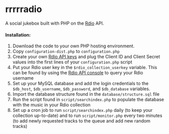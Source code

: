 rrrrradio
===

A social jukebox built with PHP on the [Rdio](http://rdio.com) API.

#### Installation:

1. Download the code to your own PHP hosting environment.
2. Copy `configuration-dist.php` to `configuration.php`
3. Create your own [Rdio API keys](http://www.rdio.com/developers/create/) and plug the Client ID and Client Secret values into the first lines of your `configuration.php` script
4. Put your Rdio user key in the `$rdio_collection_userkey` variable. This can be found by using the [Rdio API console](http://rdioconsole.appspot.com/#vanityName%3Damsoell%26method%3DfindUser) to query your Rdio username
5. Set up your MySQL database and add the login credentials to the `$db_host`, `$db_username`, `$db_password`, and `$db_database` variables.
6. Import the database structure found in the `database/structure.sql` file
7. Run the script found in `script/searchindex.php` to populate the database with the music in your Rdio collection
8. Set up a cron job to run `script/searchindex.php` daily (to keep your collection up-to-date) and to run `script/monitor.php` every two minutes (to add newly requested tracks to the queue and add new random tracks)
